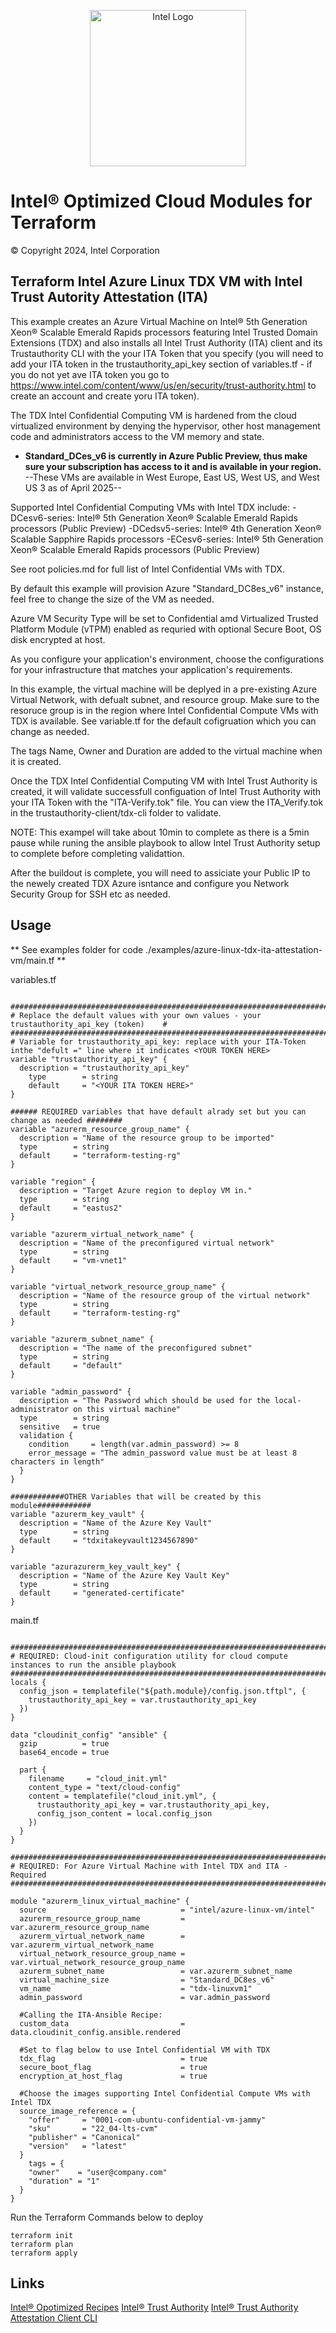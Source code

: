 
<p align="center">
   <img src="https://github.com/intel/terraform-intel-azure-linux-vm/blob/main/images/logo-classicblue-800px.png?raw=true" alt="Intel Logo" width="250"/>
</p>

# Intel® Optimized Cloud Modules for Terraform

© Copyright 2024, Intel Corporation

## Terraform Intel Azure Linux TDX VM with Intel Trust Autority Attestation (ITA)
This example creates an Azure Virtual Machine on Intel® 5th Generation Xeon® Scalable Emerald Rapids processors featuring Intel Trusted Domain Extensions (TDX) and also installs all Intel Trust Authority (ITA) client and its Trustauthority CLI with the your ITA Token that you specify (you will need to add your ITA token in the trustauthority_api_key section of variables.tf - if you do not yet ave ITA token you go to https://www.intel.com/content/www/us/en/security/trust-authority.html to create an account and create yoru ITA token). 

The TDX Intel Confidential Computing VM is hardened from the cloud virtualized environment by denying the hypervisor, other host management code and administrators access to the VM memory and state. 

- **Standard_DCes_v6 is currently in Azure Public Preview, thus make sure your subscription has access to it and is available in your region.**
--These VMs are available in West Europe, East US, West US, and West US 3 as of April 2025--

Supported Intel Confidential Computing VMs with Intel TDX include:
-DCesv6-series: Intel® 5th Generation Xeon® Scalable Emerald Rapids processors (Public Preview)
-DCedsv5-series: Intel® 4th Generation Xeon® Scalable Sapphire Rapids processors
-ECesv6-series: Intel® 5th Generation Xeon® Scalable Emerald Rapids processors (Public Preview)

See root policies.md for full list of Intel Confidential VMs with TDX.

By default this example will provision Azure "Standard_DC8es_v6" instance, feel free to change the size of the VM as needed.

Azure VM Security Type will be set to Confidential amd Virtualized Trusted Platform Module (vTPM) enabled as requried with optional Secure Boot, OS disk encrypted at host.

As you configure your application's environment, choose the configurations for your infrastructure that matches your application's requirements. 

In this example, the virtual machine will be deplyed in a pre-existing Azure Virtual Network, with defualt subnet, and resource group. Make sure to the resoruce group is in the region where Intel Confidential Compute VMs with TDX is available. See variable.tf for the default cofigruation which you can change as needed.

The tags Name, Owner and Duration are added to the virtual machine when it is created.

Once the TDX Intel Confidential Computing VM with Intel Trust Authority is created, it will validate successfull configuation of Intel Trust Authority with your ITA Token with the "ITA-Verify.tok" file. You can view the ITA_Verify.tok in the trustauthority-client/tdx-cli folder to validate.

NOTE: This exampel will take about 10min to complete as there is a 5min pause while runing the ansible playbook to allow Intel Trust Authority setup to complete before completing validattion. 

After the buildout is complete, you will need to assiciate your Public IP to the newely created TDX Azure isntance and configure you Network Security Group for SSH etc as needed.

## Usage

** See examples folder for code ./examples/azure-linux-tdx-ita-attestation-vm/main.tf **

variables.tf

```hcl

############################################################################################
# Replace the default values with your own values - your trustauthority_api_key (token)    #
############################################################################################
# Variable for trustauthority_api_key: replace with your ITA-Token inthe "defult =" line where it indicates <YOUR TOKEN HERE>
variable "trustauthority_api_key" {
  description = "trustauthority_api_key"
    type        = string
    default     = "<YOUR ITA TOKEN HERE>"
}

###### REQUIRED variables that have default alrady set but you can change as needed ########
variable "azurerm_resource_group_name" {
  description = "Name of the resource group to be imported"
  type        = string
  default     = "terraform-testing-rg"
}

variable "region" {
  description = "Target Azure region to deploy VM in."
  type        = string
  default     = "eastus2"
}

variable "azurerm_virtual_network_name" {
  description = "Name of the preconfigured virtual network"
  type        = string
  default     = "vm-vnet1"
}

variable "virtual_network_resource_group_name" {
  description = "Name of the resource group of the virtual network"
  type        = string
  default     = "terraform-testing-rg"
}

variable "azurerm_subnet_name" {
  description = "The name of the preconfigured subnet"
  type        = string
  default     = "default"
}

variable "admin_password" {
  description = "The Password which should be used for the local-administrator on this virtual machine"
  type        = string
  sensitive   = true
  validation {
    condition     = length(var.admin_password) >= 8
    error_message = "The admin_password value must be at least 8 characters in length"
  }
}

############OTHER Variables that will be created by this module############
variable "azurerm_key_vault" {
  description = "Name of the Azure Key Vault"
  type        = string
  default     = "tdxitakeyvault1234567890"
}

variable "azurazurerm_key_vault_key" {
  description = "Name of the Azure Key Vault Key"
  type        = string
  default     = "generated-certificate"
}

```

main.tf
```hcl

######################################################################################################################################
# REQUIRED: Cloud-init configuration utility for cloud compute instances to run the ansible playbook
######################################################################################################################################
locals {
  config_json = templatefile("${path.module}/config.json.tftpl", {
    trustauthority_api_key = var.trustauthority_api_key
  })
}

data "cloudinit_config" "ansible" {
  gzip          = true
  base64_encode = true

  part {
    filename     = "cloud_init.yml"
    content_type = "text/cloud-config"
    content = templatefile("cloud_init.yml", {
      trustauthority_api_key = var.trustauthority_api_key,
      config_json_content = local.config_json
    })
  }
}

################################################################################
# REQUIRED: For Azure Virtual Machine with Intel TDX and ITA - Required
################################################################################

module "azurerm_linux_virtual_machine" {
  source                              = "intel/azure-linux-vm/intel"
  azurerm_resource_group_name         = var.azurerm_resource_group_name
  azurerm_virtual_network_name        = var.azurerm_virtual_network_name
  virtual_network_resource_group_name = var.virtual_network_resource_group_name
  azurerm_subnet_name                 = var.azurerm_subnet_name
  virtual_machine_size                = "Standard_DC8es_v6"
  vm_name                             = "tdx-linuxvm1"
  admin_password                      = var.admin_password
  
  #Calling the ITA-Ansible Recipe:
  custom_data                         = data.cloudinit_config.ansible.rendered
  
  #Set to flag below to use Intel Confidential VM with TDX
  tdx_flag                            = true
  secure_boot_flag                    = true
  encryption_at_host_flag             = true
   
  #Choose the images supporting Intel Confidential Compute VMs with Intel TDX
  source_image_reference = {
    "offer"     = "0001-com-ubuntu-confidential-vm-jammy"
    "sku"       = "22_04-lts-cvm"
    "publisher" = "Canonical"
    "version"   = "latest"
  }
    tags = {
    "owner"    = "user@company.com"
    "duration" = "1"
  }
} 

```

Run the Terraform Commands below to deploy

```Shell
terraform init
terraform plan
terraform apply
```

## Links
[Intel® Opotimized Recipes](https://github.com/intel/optimized-cloud-recipes/tree/main/recipes)
[Intel® Trust Authority](https://www.intel.com/content/www/us/en/security/trust-authority.html)
[Intel® Trust Authority Attestation Client CLI](https://docs.trustauthority.intel.com/main/articles/integrate-go-tdx-cli.html)

